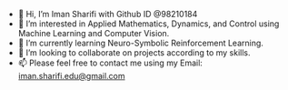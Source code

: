 - 👋 Hi, I’m Iman Sharifi with Github ID @98210184
- 👀 I’m interested in Applied Mathematics, Dynamics, and Control using Machine Learning and Computer Vision.
- 🌱 I’m currently learning Neuro-Symbolic Reinforcement Learning.
- 💞️ I’m looking to collaborate on projects according to my skills.
- 📫 Please feel free to contact me using my Email: iman.sharifi.edu@gmail.com

<!---
98210184/98210184 is a ✨ special ✨ repository because its `README.md` (this file) appears on your GitHub profile.
You can click the Preview link to take a look at your changes.
--->
